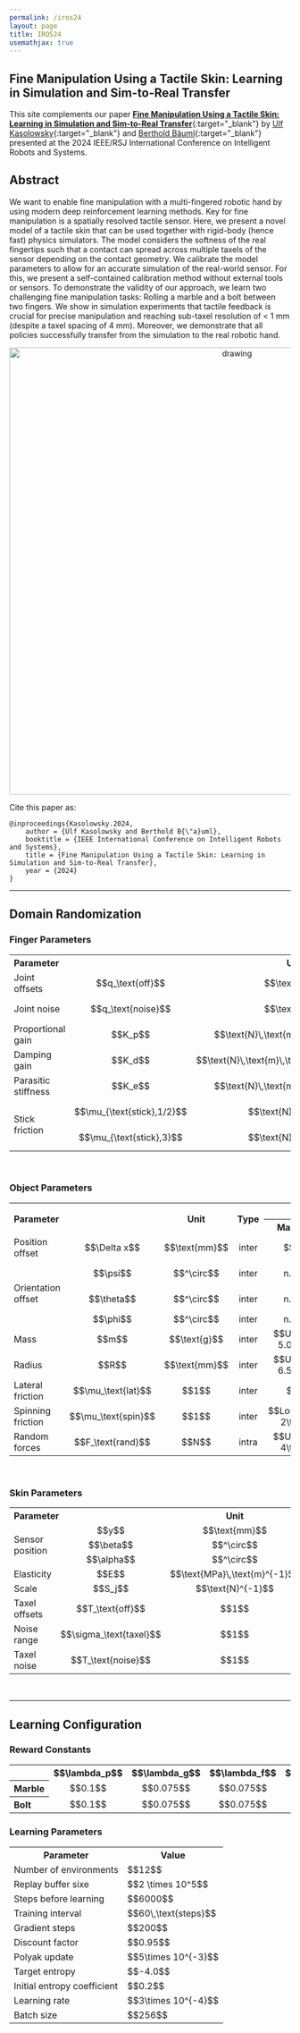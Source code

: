 ```yaml
---
permalink: /iros24
layout: page
title: IROS24
usemathjax: true
---
```

## Fine Manipulation Using a Tactile Skin: Learning in Simulation and Sim-to-Real Transfer

This site complements our paper [**Fine Manipulation Using a Tactile Skin: Learning in Simulation and Sim-to-Real Transfer**](){:target="_blank"} by
[Ulf Kasolowsky](https://www.linkedin.com/in/kasolowsky/){:target="_blank"} and [Berthold Bäuml](https://scholar.google.com/citations?hl=en&user=fjvpDsEAAAAJ){:target="_blank"} presented at the 2024 IEEE/RSJ International Conference on Intelligent Robots and Systems.

## Abstract

We want to enable fine manipulation with a multi-fingered robotic hand by using modern deep reinforcement learning methods. 
Key for fine manipulation is a spatially resolved tactile sensor.
Here, we present a novel model of a tactile skin that can be used together with rigid-body (hence fast) physics simulators. 
The model considers the softness of the real fingertips such that a contact can spread across multiple taxels of the sensor depending on the contact geometry. 
We calibrate the model parameters to allow for an accurate simulation of the real-world sensor. 
For this, we present a self-contained calibration method without external tools or sensors.
To demonstrate the validity of our approach, we learn two challenging fine manipulation tasks: Rolling a marble and a bolt between two fingers. 
We show in simulation experiments that tactile feedback is crucial for precise manipulation and reaching sub-taxel resolution of < 1 mm (despite a taxel spacing of 4 mm). 
Moreover, we demonstrate that all policies successfully transfer from the simulation to the real robotic hand.
<p align="center">
<img src="/skin/assets/imgs/iros24/front.png" alt="drawing" width="800"/>
</p>

Cite this paper as:

    @inproceedings{Kasolowsky.2024,
        author = {Ulf Kasolowsky and Berthold B{\"a}uml},
        booktitle = {IEEE International Conference on Intelligent Robots and Systems},
        title = {Fine Manipulation Using a Tactile Skin: Learning in Simulation and Sim-to-Real Transfer},
        year = {2024}
    }
    
---

## Domain Randomization

### Finger Parameters

<table>
    <tr>
        <th colspan="2" align="left"> Parameter </th>
        <th align="center"> Unit </th>
        <th align="center"> Type </th>
        <th align="center"> Distribution </th>
    </tr>
    <tr>
        <td align="left"> Joint offsets </td> 
        <td align="center"> $$q_\text{off}$$ </td>
        <td align="center"> $$\text{rad}$$ </td>
        <td align="center"> inter </td>
        <td align="center"> $$U(-0.04, 0.04)$$ </td>
    </tr>
    <tr>
        <td align="left"> Joint noise </td> 
        <td align="center"> $$q_\text{noise}$$ </td>
        <td align="center"> $$\text{rad}$$ </td>
        <td align="center"> intra </td>
        <td align="center"> $$N(0.0, 0.02)$$ </td>
    </tr>
    <tr>
        <td align="left"> Proportional gain </td> 
        <td align="center"> $$K_p$$ </td>
        <td align="center"> $$\text{N}\,\text{m}\,\text{rad}^{-1}$$ </td>
        <td align="center"> inter </td>
        <td align="center"> $$U(4.8, 5.2)$$ </td>
    </tr>
    <tr>
        <td align="left"> Damping gain </td> 
        <td align="center"> $$K_d$$ </td>
        <td align="center"> $$\text{N}\,\text{m}\,\text{s}\,\text{rad}^{-1}$$ </td>
        <td align="center"> inter </td>
        <td align="center"> $$U(0.26, 0.33)$$ </td>
    </tr>
    <tr>
        <td align="left"> Parasitic stiffness </td> 
        <td align="center"> $$K_e$$ </td>
        <td align="center"> $$\text{N}\,\text{m}\,\text{rad}^{-1}$$ </td>
        <td align="center"> inter </td>
        <td align="center"> $$U(15, 35)$$ </td>
    </tr>
    <tr>
        <td rowspan="2" align="left"> Stick friction </td> 
        <td align="center"> $$\mu_{\text{stick},1/2}$$ </td>
        <td align="center"> $$\text{N}\,\text{m}$$ </td>
        <td align="center"> inter </td>
        <td align="center"> $$U(0.01, 0.03)$$ </td>
    </tr>
    <tr>
        <td align="center"> $$\mu_{\text{stick},3}$$ </td>
        <td align="center"> $$\text{N}\,\text{m}$$ </td>
        <td align="center"> inter </td>
        <td align="center"> $$U(0.07, 0.09)$$ </td>
    </tr>
</table>​

### Object Parameters

<table>
    <tr>
        <th rowspan="2" colspan="2" align="left"> Parameter </th>
        <th rowspan="2" align="center"> Unit </th>
        <th rowspan="2" align="center"> Type </th>
        <th colspan="2" align="center"> Distribution </th>
    </tr>
    <tr>
        <th align="center"> Marble </th>
        <th align="center"> Bolt </th>
    </tr>
    <tr>
        <td align="left"> Position offset </td> 
        <td align="center"> $$\Delta x$$ </td>
        <td align="center"> $$\text{mm}$$ </td>
        <td align="center"> inter </td>
        <td colspan="2" align="center"> $$U(-2.0, 2.0)$$ </td>
    </tr>
    <tr>
        <td rowspan="3" align="left"> Orientation offset </td> 
        <td align="center"> $$\psi$$ </td>
        <td align="center"> $$^\circ$$ </td>
        <td align="center"> inter </td>
        <td align="center"> n. a. </td>
        <td align="center"> $$U(-5, 5)$$ </td>
    </tr>
    <tr>
        <td align="center"> $$\theta$$ </td>
        <td align="center"> $$^\circ$$ </td>
        <td align="center"> inter </td>
        <td align="center"> n. a. </td>
        <td align="center"> $$U(-5, 5)$$ </td>
    </tr>
    <tr>
        <td align="center"> $$\phi$$ </td>
        <td align="center"> $$^\circ$$ </td>
        <td align="center"> inter </td>
        <td align="center"> n. a. </td>
        <td align="center"> $$0.0$$ </td>
    </tr>
    <tr>
        <td align="left"> Mass </td> 
        <td align="center"> $$m$$ </td>
        <td align="center"> $$\text{g}$$ </td>
        <td align="center"> inter </td>
        <td align="center"> $$U(3.0, 5.0)$$ </td>
        <td align="center"> $$U(5.0, 7.0)$$ </td>
    </tr>
    <tr>
        <td align="left"> Radius </td> 
        <td align="center"> $$R$$ </td>
        <td align="center"> $$\text{mm}$$ </td>
        <td align="center"> inter </td>
        <td align="center"> $$U(5.5, 6.5)$$ </td>
        <td align="center"> $$3.5$$ </td>
    </tr>
    <tr>
        <td align="left"> Lateral friction </td> 
        <td align="center"> $$\mu_\text{lat}$$ </td>
        <td align="center"> $$1$$ </td>
        <td align="center"> inter </td>
        <td colspan="2" align="center"> $$U(0.8, 1.0)$$ </td>
    </tr>
    <tr>
        <td align="left"> Spinning friction </td> 
        <td align="center"> $$\mu_\text{spin}$$ </td>
        <td align="center"> $$1$$ </td>
        <td align="center"> inter </td>
        <td colspan="2" align="center"> $$LogU(2\times10^{-3}, 2\times10^{-2})$$ </td>
    </tr>
    <tr>
        <td align="left"> Random forces </td> 
        <td align="center"> $$F_\text{rand}$$ </td>
        <td align="center"> $$N$$ </td>
        <td align="center"> intra </td>
        <td colspan="2" align="center"> $$U(-4\times10^{-3}, 4\times10^{-3})$$ </td>
    </tr>
</table>​

### Skin Parameters

<table>
    <tr>
        <th colspan="2" align="left"> Parameter </th>
        <th align="center"> Unit </th>
        <th align="center"> Type </th>
        <th align="center"> Distribution </th>
    </tr>
    <tr>
        <td rowspan="3" align="left"> Sensor position </td> 
        <td align="center"> $$y$$ </td>
        <td align="center"> $$\text{mm}$$ </td>
        <td align="center"> inter </td>
        <td align="center"> $$U(21.5, 25.5)$$ </td>
    </tr>
    <tr>
        <td align="center"> $$\beta$$ </td>
        <td align="center"> $$^\circ$$ </td>
        <td align="center"> inter </td>
        <td align="center"> $$U(-12, 12)$$ </td>
    </tr>
    <tr>
        <td align="center"> $$\alpha$$ </td>
        <td align="center"> $$^\circ$$ </td>
        <td align="center"> inter </td>
        <td align="center"> $$U(-15, 15)$$ </td>
    </tr>
    <tr>
        <td align="left"> Elasticity </td> 
        <td align="center"> $$E$$ </td>
        <td align="center"> $$\text{MPa}\,\text{m}^{-1}$$ </td>
        <td align="center"> inter </td>
        <td align="center"> $$U(236, 848)$$ </td>
    </tr>
    <tr>
        <td align="left"> Scale </td> 
        <td align="center"> $$S_j$$ </td>
        <td align="center"> $$\text{N}^{-1}$$ </td>
        <td align="center"> inter </td>
        <td align="center"> $$U(61, 76)$$ </td>
    </tr>
    <tr>
        <td align="left"> Taxel offsets </td> 
        <td align="center"> $$T_\text{off}$$ </td>
        <td align="center"> $$1$$ </td>
        <td align="center"> inter </td>
        <td align="center"> $$U(-5, 5)$$ </td>
    </tr>
    <tr>
        <td align="left"> Noise range </td> 
        <td align="center"> $$\sigma_\text{taxel}$$ </td>
        <td align="center"> $$1$$ </td>
        <td align="center"> inter </td>
        <td align="center"> $$U(0, 5)$$ </td>
    </tr>
    <tr>
        <td align="left"> Taxel noise </td> 
        <td align="center"> $$T_\text{noise}$$ </td>
        <td align="center"> $$1$$ </td>
        <td align="center"> intra </td>
        <td align="center"> $$N(0, \sigma_\text{noise})$$ </td>
    </tr>
</table>​

---

## Learning Configuration

### Reward Constants

<table>
    <tr>
        <th></th>
        <th align="center"> $$\lambda_p$$</th>
        <th align="center"> $$\lambda_g$$</th>
        <th align="center"> $$\lambda_f$$</th>
        <th align="center"> $$\lambda_\alpha$$</th>
        <th align="center"> $$\lambda_q$$</th>
        <th align="center"> $$\lambda_\dot{q}$$</th>
        <th align="center"> $$\lambda_\tau$$</th>
    </tr>
    <tr>
        <th align="Left"> Marble </th>
        <td align="center"> $$0.1$$ </td> 
        <td align="center"> $$0.075$$ </td> 
        <td align="center"> $$0.075$$ </td> 
        <td align="center"> n. a. </td> 
        <td align="center"> $$0.01$$ </td> 
        <td align="center"> $$0.01$$ </td> 
        <td align="center"> $$0.01$$ </td> 
    </tr>
    <tr>
        <th align="Left"> Bolt </th>
        <td align="center"> $$0.1$$ </td> 
        <td align="center"> $$0.075$$ </td> 
        <td align="center"> $$0.075$$ </td> 
        <td align="center"> $$0.025$$ </td> 
        <td align="center"> $$0.01$$ </td> 
        <td align="center"> $$0.01$$ </td> 
        <td align="center"> $$0.01$$ </td> 
    </tr>
</table>

### Learning Parameters

<table>
    <tr>
        <th> Parameter </th>
        <th> Value </th>
    </tr>
    <tr>
        <td> Number of environments </td>
        <td> $$12$$ </td>
    </tr>
    <tr>
        <td> Replay buffer sixe </td>
        <td> $$2 \times 10^5$$ </td>
    </tr>
    <tr>
        <td> Steps before learning </td>
        <td> $$6000$$ </td>
    </tr>
    <tr>
        <td> Training interval </td>
        <td> $$60\,\text{steps}$$ </td>
    </tr>
    <tr>
        <td> Gradient steps </td>
        <td> $$200$$ </td>
    </tr>
    <tr>
        <td> Discount factor </td>
        <td> $$0.95$$ </td>
    </tr>
    <tr>
        <td> Polyak update </td>
        <td> $$5\times 10^{-3}$$ </td>
    </tr>
    <tr>
        <td> Target entropy </td>
        <td> $$-4.0$$ </td>
    </tr>
    <tr>
        <td> Initial entropy coefficient </td>
        <td> $$0.2$$ </td>
    </tr>
    <tr>
        <td> Learning rate </td>
        <td> $$3\times 10^{-4}$$ </td>
    </tr>
    <tr>
        <td> Batch size </td>
        <td> $$256$$ </td>
    </tr>
</table>